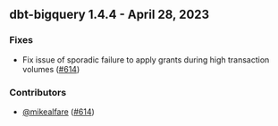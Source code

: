 ## dbt-bigquery 1.4.4 - April 28, 2023

### Fixes

-  Fix issue of sporadic failure to apply grants during high transaction volumes ([#614](https://github.com/dbt-labs/dbt-bigquery/issues/614))

### Contributors
- [@mikealfare](https://github.com/mikealfare) ([#614](https://github.com/dbt-labs/dbt-bigquery/issues/614))
